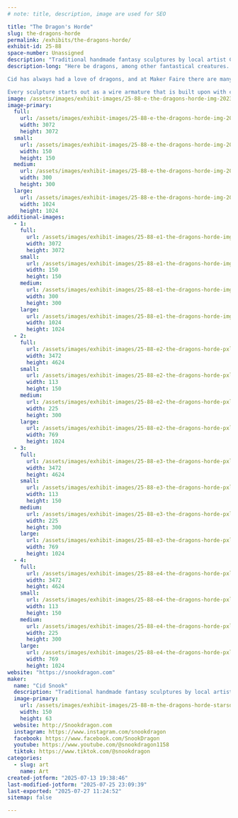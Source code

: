 ```yaml
---
# note: title, description, image are used for SEO

title: "The Dragon's Horde"
slug: the-dragons-horde
permalink: /exhibits/the-dragons-horde/
exhibit-id: 25-88
space-number: Unassigned
description: "Traditional handmade fantasy sculptures by local artist Cid Snook."
description-long: "Here be dragons, among other fantastical creatures. Local artist Cid Snook specializes in traditional handmade sculptures with a flair for colorful fantasy designs.

Cid has always had a love of dragons, and at Maker Faire there are many like minded people who also share this deep love of the mystical winged reptiles. Sculpting in clay has allowed Cid to bring these mythical beasts to life!

Every sculpture starts out as a wire armature that is built upon with clay. After the sculpture is complete it is molded and resin casts are made which are each hand finished and hand painted by Cid. Cid works the entire year to bring these creations to Maker Faire and it is a true passion to bring her creatures to life."
image: /assets/images/exhibit-images/25-88-e-the-dragons-horde-img-20231103-150919-745-300x300.jpg
image-primary: 
  full:
    url: /assets/images/exhibit-images/25-88-e-the-dragons-horde-img-20231103-150919-745-full.jpg
    width: 3072
    height: 3072
  small:
    url: /assets/images/exhibit-images/25-88-e-the-dragons-horde-img-20231103-150919-745-150x150.jpg
    width: 150
    height: 150
  medium:
    url: /assets/images/exhibit-images/25-88-e-the-dragons-horde-img-20231103-150919-745-300x300.jpg
    width: 300
    height: 300
  large:
    url: /assets/images/exhibit-images/25-88-e-the-dragons-horde-img-20231103-150919-745-1024x1024.jpg
    width: 1024
    height: 1024
additional-images: 
  - 1:
    full:
      url: /assets/images/exhibit-images/25-88-e1-the-dragons-horde-img-20230928-184820-582-full.jpg
      width: 3072
      height: 3072
    small:
      url: /assets/images/exhibit-images/25-88-e1-the-dragons-horde-img-20230928-184820-582-150x150.jpg
      width: 150
      height: 150
    medium:
      url: /assets/images/exhibit-images/25-88-e1-the-dragons-horde-img-20230928-184820-582-300x300.jpg
      width: 300
      height: 300
    large:
      url: /assets/images/exhibit-images/25-88-e1-the-dragons-horde-img-20230928-184820-582-1024x1024.jpg
      width: 1024
      height: 1024
  - 2:
    full:
      url: /assets/images/exhibit-images/25-88-e2-the-dragons-horde-pxl-20241109-002619491-full.jpg
      width: 3472
      height: 4624
    small:
      url: /assets/images/exhibit-images/25-88-e2-the-dragons-horde-pxl-20241109-002619491-113x150.jpg
      width: 113
      height: 150
    medium:
      url: /assets/images/exhibit-images/25-88-e2-the-dragons-horde-pxl-20241109-002619491-225x300.jpg
      width: 225
      height: 300
    large:
      url: /assets/images/exhibit-images/25-88-e2-the-dragons-horde-pxl-20241109-002619491-769x1024.jpg
      width: 769
      height: 1024
  - 3:
    full:
      url: /assets/images/exhibit-images/25-88-e3-the-dragons-horde-pxl-20241109-002649575-full.jpg
      width: 3472
      height: 4624
    small:
      url: /assets/images/exhibit-images/25-88-e3-the-dragons-horde-pxl-20241109-002649575-113x150.jpg
      width: 113
      height: 150
    medium:
      url: /assets/images/exhibit-images/25-88-e3-the-dragons-horde-pxl-20241109-002649575-225x300.jpg
      width: 225
      height: 300
    large:
      url: /assets/images/exhibit-images/25-88-e3-the-dragons-horde-pxl-20241109-002649575-769x1024.jpg
      width: 769
      height: 1024
  - 4:
    full:
      url: /assets/images/exhibit-images/25-88-e4-the-dragons-horde-pxl-20241109-002627219-full.jpg
      width: 3472
      height: 4624
    small:
      url: /assets/images/exhibit-images/25-88-e4-the-dragons-horde-pxl-20241109-002627219-113x150.jpg
      width: 113
      height: 150
    medium:
      url: /assets/images/exhibit-images/25-88-e4-the-dragons-horde-pxl-20241109-002627219-225x300.jpg
      width: 225
      height: 300
    large:
      url: /assets/images/exhibit-images/25-88-e4-the-dragons-horde-pxl-20241109-002627219-769x1024.jpg
      width: 769
      height: 1024
website: "https://snookdragon.com"
maker: 
  name: "Cid Snook"
  description: "Traditional handmade fantasy sculptures by local artist Cid Snook. Cid sculpts all of her creations by hand. One thing is clear Cid has always loved DRAGONS!"
  image-primary:
    url: /assets/images/exhibit-images/25-88-m-the-dragons-horde-starsdragonetsybanner-150x63.jpg
    width: 150
    height: 63
  website: http://Snookdragon.com
  instagram: https://www.instagram.com/snookdragon
  facebook: https://www.facebook.com/SnookDragon
  youtube: https://www.youtube.com/@snookdragon1158
  tiktok: https://www.tiktok.com/@snookdragon
categories: 
  - slug: art
    name: Art
created-jotform: "2025-07-13 19:38:46"
last-modified-jotform: "2025-07-25 23:09:39"
last-exported: "2025-07-27 11:24:52"
sitemap: false

---
```

